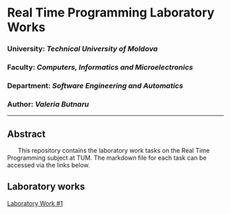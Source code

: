 # Real Time Programming Laboratory Works

### University: _Technical University of Moldova_

### Faculty: _Computers, Informatics and Microelectronics_

### Department: _Software Engineering and Automatics_

### Author: _Valeria Butnaru_

---

## Abstract

&ensp;&ensp;&ensp; This repository contains the laboratory work tasks on the Real Time Programming subject at TUM. The markdown file for each task can be accessed via the links below.

## Laboratory works

[Laboratory Work #1](https://github.com/butnaruv/PTR-Labs/blob/main/Reports/ReportLaboratory1.md)
